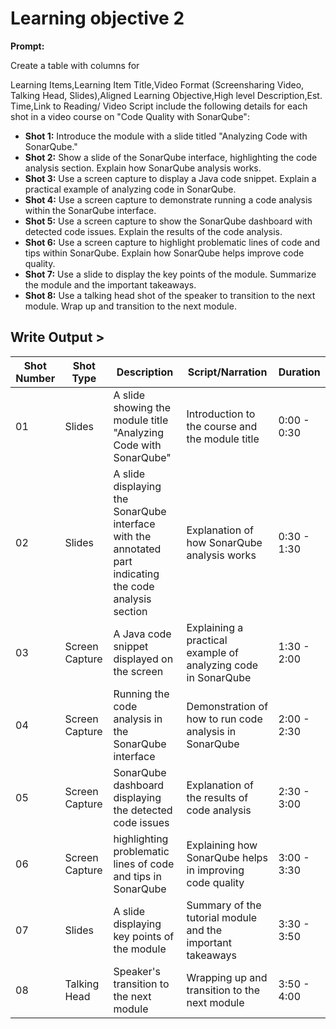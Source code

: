 # Learning objective 2


**Prompt:**

Create a table with columns for 

Learning Items,Learning Item Title,Video Format (Screensharing Video, Talking Head, Slides),Aligned Learning Objective,High level Description,Est. Time,Link to Reading/ Video Script
include the following details for each shot in a video course on "Code Quality with SonarQube":

-   **Shot 1:** Introduce the module with a slide titled "Analyzing Code with SonarQube."
-   **Shot 2:** Show a slide of the SonarQube interface, highlighting the code analysis section. Explain how SonarQube analysis works.
-   **Shot 3:** Use a screen capture to display a Java code snippet. Explain a practical example of analyzing code in SonarQube.
-   **Shot 4:** Use a screen capture to demonstrate running a code analysis within the SonarQube interface.
-   **Shot 5:** Use a screen capture to show the SonarQube dashboard with detected code issues. Explain the results of the code analysis.
-   **Shot 6:** Use a screen capture to highlight problematic lines of code and tips within SonarQube. Explain how SonarQube helps improve code quality.
-   **Shot 7:** Use a slide to display the key points of the module. Summarize the module and the important takeaways.
-   **Shot 8:** Use a talking head shot of the speaker to transition to the next module. Wrap up and transition to the next module.


## Write Output >


| Shot Number | Shot Type | Description | Script/Narration | Duration |
|-------------|-----------|-------------|------------------|----------|
| 01 | Slides | A slide showing the module title "Analyzing Code with SonarQube" | Introduction to the course and the module title | 0:00 - 0:30 |
| 02 | Slides | A slide displaying the SonarQube interface with the annotated part indicating the code analysis section | Explanation of how SonarQube analysis works | 0:30 - 1:30 |
| 03 | Screen Capture | A Java code snippet displayed on the screen | Explaining a practical example of analyzing code in SonarQube | 1:30 - 2:00 |
| 04 | Screen Capture | Running the code analysis in the SonarQube interface | Demonstration of how to run code analysis in SonarQube | 2:00 - 2:30 |
| 05 | Screen Capture | SonarQube dashboard displaying the detected code issues | Explanation of the results of code analysis | 2:30 - 3:00 |
| 06 | Screen Capture | highlighting problematic lines of code and tips in SonarQube | Explaining how SonarQube helps in improving code quality | 3:00 - 3:30 |
| 07 | Slides | A slide displaying key points of the module | Summary of the tutorial module and the important takeaways | 3:30 - 3:50 |
| 08 | Talking Head | Speaker's transition to the next module | Wrapping up and transition to the next module | 3:50 - 4:00 |
